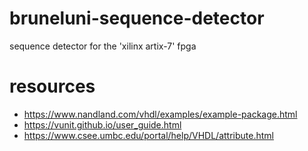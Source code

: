 # bruneluni-sequence-detector
sequence detector for the 'xilinx artix-7' fpga
# resources
- https://www.nandland.com/vhdl/examples/example-package.html
- https://vunit.github.io/user_guide.html
- https://www.csee.umbc.edu/portal/help/VHDL/attribute.html
